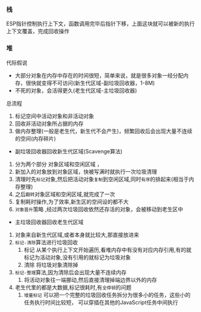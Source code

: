 ### 栈
ESP指针控制执行上下文，函数调用完毕后指针下移，上面这块就可以被新的执行上下文覆盖，完成回收操作

### 堆
代际假说
- 大部分对象在内存中存在的时间很短，简单来说，就是很多对象一经分配内存，很快就变得不可访问(新生代区域-副垃圾回收器，1-8M)
- 不死的对象，会活得更久(老生代区域-主垃圾回收器)

总流程
1. 标记空间中活动对象和非活动对象
2. 回收非活动对象所占据的内存
3. 做内存整理(一般是老生代，新生代不会产生)，频繁回收后会出现大量不连续的空间(内存碎片)

- 副垃圾回收器回收新生代区域(Scavenge算法)
1. 分为两个部分 对象区域和空闲区域 ，
2. 新加入的对象放到对象区域，快被写满时就执行一次垃圾清理
3. 清理时先`标记`对象,然后把活动对象`复制`到空闲区域,同时`有序`的排起来(相当于内存整理)
4. 之后`翻转`对象区域和空闲区域,就完成了一次
5. 复制耗时操作,为了效率,新生区的空间设的都不大
6. `对象晋升`策略 ,经过两次垃圾回收依然还存活的对象，会被移动到老生区中

- 主垃圾回收器回收老生代区域
1. 对象来自新生代区域,或者本身就比较大,那直接放进来
2. `标记-清除`算法进行垃圾回收
   1. 标记 从某个执行上下文开始遍历,看堆内存中有没有对应内存引用,有的就标记为活动对象,没有引用的就标记为垃圾对象
   2. 清除 将垃圾对象清除掉
3. `标记-整理`算法,因为清除后会出现大量不连续内存
   1. 将活动对象往一端挪动,然后直接清理掉端边界以外的内存
4. 老生代里的都是大数据,标记很耗时,有`全停顿`的问题
   1. `增量标记` 可以把一个完整的垃圾回收任务拆分为很多小的任务，这些小的任务执行时间比较短， 可以穿插在其他的JavaScript任务中间执行